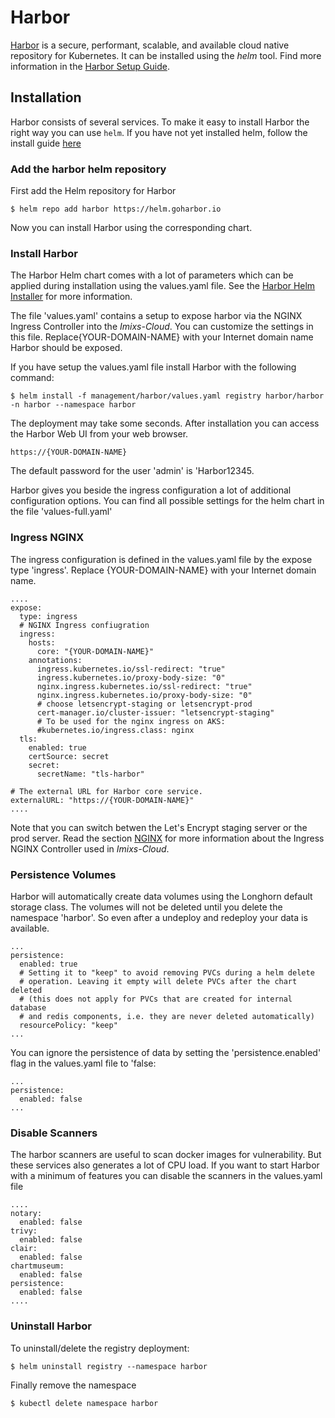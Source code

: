 # Harbor

[Harbor](https://goharbor.io/) is a secure, performant, scalable, and available cloud native repository for Kubernetes. It can be installed using the *helm* tool. Find more information in the [Harbor Setup Guide](../../doc/REGISTRY.md).

## Installation

Harbor consists of several services. To make it easy to install Harbor the right way you can use `helm`. If you have not yet installed helm, follow the install guide [here](../tools/helm/README.md)

### Add the harbor helm repository

First add the Helm repository for Harbor

	$ helm repo add harbor https://helm.goharbor.io

Now you can install Harbor using the corresponding chart. 


### Install Harbor 

The Harbor Helm chart comes with a lot of parameters which can be applied during installation using the values.yaml file. See the [Harbor Helm Installer](https://github.com/goharbor/harbor-helm) for more information.

The file 'values.yaml' contains a setup to expose harbor via the NGINX Ingress Controller into the *Imixs-Cloud*. You can customize the settings in this file. Replace{YOUR-DOMAIN-NAME} with your Internet domain name Harbor should be exposed.

If you have setup the values.yaml file install Harbor with the following command:

	$ helm install -f management/harbor/values.yaml registry harbor/harbor -n harbor --namespace harbor

The deployment may take some seconds. After installation you can access the Harbor Web UI from your web browser. 

	https://{YOUR-DOMAIN-NAME}

The default password for the user 'admin' is 'Harbor12345. 

Harbor gives you beside the ingress configuration a lot of additional configuration options. You can find all possible settings for the helm chart in the file 'values-full.yaml'


### Ingress NGINX

The ingress configuration is defined in the values.yaml file by the expose type 'ingress'. Replace {YOUR-DOMAIN-NAME} with your Internet domain name. 

	....
	expose:
	  type: ingress
	  # NGINX Ingress confiugration
	  ingress:
	    hosts:
	      core: "{YOUR-DOMAIN-NAME}"
	    annotations:
	      ingress.kubernetes.io/ssl-redirect: "true"
	      ingress.kubernetes.io/proxy-body-size: "0"
	      nginx.ingress.kubernetes.io/ssl-redirect: "true"
	      nginx.ingress.kubernetes.io/proxy-body-size: "0"
	      # choose letsencrypt-staging or letsencrypt-prod
	      cert-manager.io/cluster-issuer: "letsencrypt-staging"
	      # To be used for the nginx ingress on AKS:
	      #kubernetes.io/ingress.class: nginx
	  tls:
	    enabled: true
	    certSource: secret
	    secret: 
	      secretName: "tls-harbor"
	
	# The external URL for Harbor core service.
	externalURL: "https://{YOUR-DOMAIN-NAME}"
	....

Note that you can switch betwen the Let's Encrypt staging server or the prod server. 
Read the section [NGINX](../nginx/README.md) for more information about the Ingress NGINX Controller used in *Imixs-Cloud*.
	
	
	
### Persistence Volumes

Harbor will automatically create data volumes using the Longhorn default storage class. The volumes will not be deleted until you delete the namespace 'harbor'. So even after a undeploy and redeploy your data is available.

	...
	persistence:
	  enabled: true
	  # Setting it to "keep" to avoid removing PVCs during a helm delete
	  # operation. Leaving it empty will delete PVCs after the chart deleted
	  # (this does not apply for PVCs that are created for internal database
	  # and redis components, i.e. they are never deleted automatically)
	  resourcePolicy: "keep"
	...  

You can ignore the persistence of data by setting the 'persistence.enabled' flag in the values.yaml file to 'false:

	...
	persistence:
	  enabled: false
	...
	

### Disable Scanners

The harbor scanners are useful to scan docker images for vulnerability. But these services also generates a lot of CPU load. If you want to start Harbor with a minimum of features you can disable the scanners in the values.yaml file

	....
	notary:
	  enabled: false
	trivy:
	  enabled: false
	clair:
	  enabled: false
	chartmuseum:
	  enabled: false
	persistence:
	  enabled: false
	....


### Uninstall Harbor	

To uninstall/delete the registry deployment:

	$ helm uninstall registry --namespace harbor	
	
Finally remove the namespace

	$ kubectl delete namespace harbor	